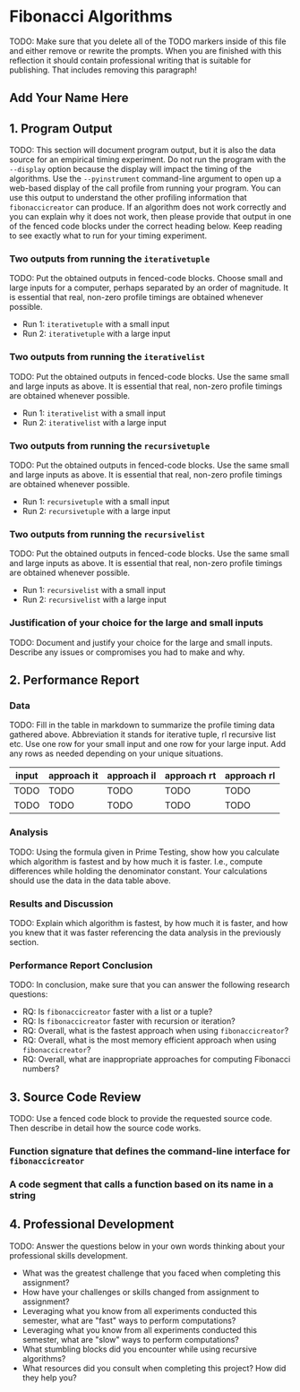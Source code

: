 # Fibonacci Algorithms

TODO: Make sure that you delete all of the TODO markers inside of this file and
either remove or rewrite the prompts. When you are finished with this reflection
it should contain professional writing that is suitable for publishing. That
includes removing this paragraph!


## Add Your Name Here

## 1. Program Output

TODO: This section will document program output, but it is also the data source for
an empirical timing experiment. Do not run the program with the `--display` option
because the display will impact the timing of the algorithms. Use the
`--pyinstrument` command-line argument to open up a web-based display
of the call profile from running your program. You can use this output to understand
the other profiling information that `fibonaccicreator` can produce. If an algorithm
does not work correctly and you can explain why it does not work, then please
provide that output in one of the fenced code blocks under the correct heading
below. Keep reading to see exactly what to run for your timing experiment.

### Two outputs from running the `iterativetuple`

TODO: Put the obtained outputs in fenced-code blocks. Choose small and large
inputs for a computer, perhaps separated by an order of magnitude. It is
essential that real, non-zero profile timings are obtained whenever possible. 

- Run 1: `iterativetuple` with a small input
- Run 2: `iterativetuple` with a large input


### Two outputs from running the `iterativelist`

TODO: Put the obtained outputs in fenced-code blocks. Use the same small and
large inputs as above. It is essential that real, non-zero profile timings are
obtained whenever possible. 

- Run 1: `iterativelist` with a small input
- Run 2: `iterativelist` with a large input

### Two outputs from running the `recursivetuple`

TODO: Put the obtained outputs in fenced-code blocks. Use the same small and
large inputs as above. It is essential that real, non-zero profile timings are
obtained whenever possible. 

- Run 1: `recursivetuple` with a small input
- Run 2: `recursivetuple` with a large input

### Two outputs from running the `recursivelist`

TODO: Put the obtained outputs in fenced-code blocks. Use the same small and
large inputs as above. It is essential that real, non-zero profile timings are
obtained whenever possible. 

- Run 1: `recursivelist` with a small input
- Run 2: `recursivelist` with a large input

### Justification of your choice for the large and small inputs

TODO: Document and justify your choice for the large and small inputs.
Describe any issues or compromises you had to make and why.


## 2. Performance Report

### Data

TODO: Fill in the table in markdown to summarize the profile timing data
gathered above. Abbreviation it stands for iterative tuple,
rl recursive list etc. Use one row for your small input and one
row for your large input. Add any rows as needed depending on your
unique situations.

| input | approach it | approach il | approach rt | approach rl|
|-------|-------------|-------------|-------------|------------|
| TODO  | TODO        | TODO        | TODO        | TODO       |
| TODO  | TODO        | TODO        | TODO        | TODO       |

### Analysis

TODO: Using the formula given in Prime Testing, show how you calculate which
algorithm is fastest and by how much it is faster. I.e., compute differences
while holding the denominator constant. Your calculations should use the data
in the data table above.

### Results and Discussion

TODO: Explain which algorithm is fastest, by how
much it is faster, and how you knew that it was faster referencing
the data analysis in the previously section. 

### Performance Report Conclusion

TODO: In conclusion, make sure that you can answer the following research
questions:

- RQ: Is `fibonaccicreator` faster with a list or a tuple?
- RQ: Is `fibonaccicreator` faster with recursion or iteration?
- RQ: Overall, what is the fastest approach when using `fibonaccicreator`?
- RQ: Overall, what is the most memory efficient approach when using `fibonaccicreator`?
- RQ: Overall, what are inappropriate approaches for computing Fibonacci numbers?

## 3. Source Code Review

TODO: Use a fenced code block to provide the requested source code.
Then describe in detail how the source code works.

### Function signature that defines the command-line interface for `fibonaccicreator`
### A code segment that calls a function based on its name in a string

## 4. Professional Development

TODO: Answer the questions below in your own words thinking about your
professional skills development.

- What was the greatest challenge that you faced when completing this assignment?
- How have your challenges or skills changed from assignment to assignment?
- Leveraging what you know from all experiments conducted this semester, what are "fast" ways to perform computations?
- Leveraging what you know from all experiments conducted this semester, what are "slow" ways to perform computations?
- What stumbling blocks did you encounter while using recursive algorithms?
- What resources did you consult when completing this project? How did they help you?
